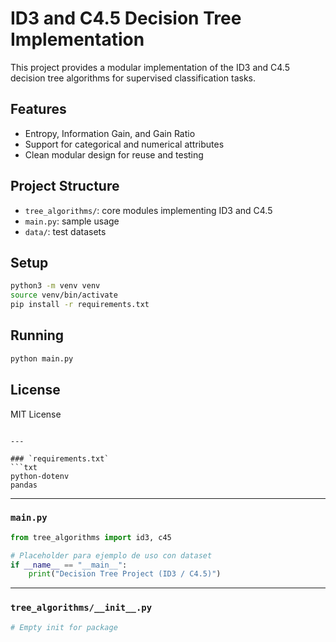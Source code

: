 # ID3 and C4.5 Decision Tree Implementation

This project provides a modular implementation of the ID3 and C4.5 decision tree algorithms for supervised classification tasks.

## Features
- Entropy, Information Gain, and Gain Ratio
- Support for categorical and numerical attributes
- Clean modular design for reuse and testing

## Project Structure
- `tree_algorithms/`: core modules implementing ID3 and C4.5
- `main.py`: sample usage
- `data/`: test datasets

## Setup
```bash
python3 -m venv venv
source venv/bin/activate
pip install -r requirements.txt
````

## Running

```bash
python main.py
```

## License

MIT License

````

---

### `requirements.txt`
```txt
python-dotenv
pandas
````
---

### `main.py`

```python
from tree_algorithms import id3, c45

# Placeholder para ejemplo de uso con dataset
if __name__ == "__main__":
    print("Decision Tree Project (ID3 / C4.5)")
```

---

### `tree_algorithms/__init__.py`

```python
# Empty init for package
```
